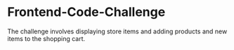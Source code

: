 # Frontend-Code-Challenge
The challenge involves displaying store items and adding products and new items to the shopping cart.
